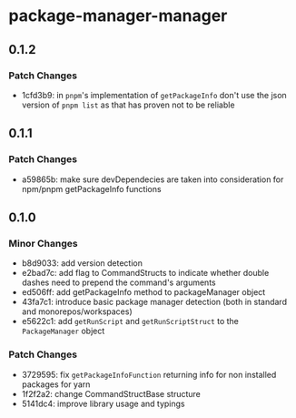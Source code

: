# package-manager-manager

## 0.1.2

### Patch Changes

- 1cfd3b9: in `pnpm`'s implementation of `getPackageInfo` don't use the json version of `pnpm list`
  as that has proven not to be reliable

## 0.1.1

### Patch Changes

- a59865b: make sure devDependecies are taken into consideration for npm/pnpm getPackageInfo functions

## 0.1.0

### Minor Changes

- b8d9033: add version detection
- e2bad7c: add flag to CommandStructs to indicate whether double dashes need to prepend the command's arguments
- ed506ff: add getPackageInfo method to packageManager object
- 43fa7c1: introduce basic package manager detection (both in standard and monorepos/workspaces)
- e5622c1: add `getRunScript` and `getRunScriptStruct` to the `PackageManager` object

### Patch Changes

- 3729595: fix `getPackageInfoFunction` returning info for non installed packages for yarn
- 1f2f2a2: change CommandStructBase structure
- 5141dc4: improve library usage and typings
